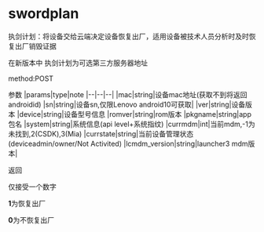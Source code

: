 # swordplan

执剑计划：将设备交给云端决定设备恢复出厂，适用设备被技术人员分析时及时恢复出厂销毁证据

在新版本中 执剑计划为可选第三方服务器地址

method:POST

参数
|params|type|note
|--|--|--|
|mac|string|设备mac地址(获取不到将返回androidid)
|sn|string|设备sn,仅限Lenovo android10可获取|
|ver|string|设备版本
|device|string|设备型号信息
|romver|string|rom版本
|pkgname|string|app包名
|system|string|系统信息(api level+系统指纹)
|currmdm|int|当前mdm,-1为未找到,2(CSDK),3(Mia)
|currstate|string|当前设备管理状态(deviceadmin/owner/Not Activited)
|lcmdm_version|string|launcher3 mdm版本|

返回

仅接受一个数字

**1**为恢复出厂

**0**为不恢复出厂
